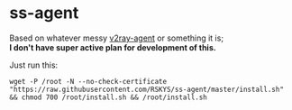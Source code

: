 # ss-agent

Based on whatever messy [v2ray-agent](https://github.com/rshinesun/v2ray-agent) or something it is; \
**I don't have super active plan for development of this.**

Just run this:
```
wget -P /root -N --no-check-certificate "https://raw.githubusercontent.com/RSKYS/ss-agent/master/install.sh" && chmod 700 /root/install.sh && /root/install.sh
```
